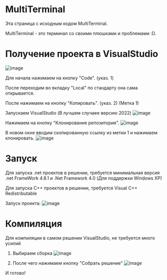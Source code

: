 # MultiTerminal
Эта страница с исходным кодом MultiTerminal.

MultiTerminal - это терминал со своими плюшками и проблемами :D.

# Получение проекта в VisualStudio
![image](https://user-images.githubusercontent.com/68951929/212551923-746cc1a4-84bb-4ffc-a467-79536b2850a5.png)

Для начала нажимаем на кнопку "Code". (указ. 1)

После переходим во вкладку "Local" по стандарту она сама открывается.

После нажимаем на кнопку "Копировать". (указ. 2) (Метка 1)

Запускаем VisualStudio (В лучшем случаее версию 2022)
![image](https://user-images.githubusercontent.com/68951929/212552093-e0822eba-3483-4524-8a85-4cc56e73a115.png)

Нажимаем на кнопку "Клонирование репозитория".
![image](https://user-images.githubusercontent.com/68951929/212552204-562cfb65-9dcc-4ab5-a380-6e0e6907fed3.png)

В новом окне вводим скопированную ссылку из метки 1 и нажимаем клонировать.
![image](https://user-images.githubusercontent.com/68951929/212552360-820b1735-4222-4b10-9c62-072b3b04082c.png)




# Запуск
Для запуска .net проектов в решении, требуется минимальная версия .net FrameWork 4.8.1 и .Net Framework 4.0 (Для поддержки Windows XP)

Для запуска C++ проектов в решении, требуется Visual C++ Redistributable

Запуск проекта:
![image](https://user-images.githubusercontent.com/68951929/212356123-c4f390f3-d5a8-4c32-8a6c-fcd747d37e4b.png)

# Компиляция
Для компиляции в самом решении VisualStudio, не требуется много усилий

1. Выбираем сборка
![image](https://user-images.githubusercontent.com/68951929/212357055-eb4c6ed4-57f4-4d5a-8809-43eb6924b90b.png)

2. После чего нажимаем кнопку "Собрать решение"
![image](https://user-images.githubusercontent.com/68951929/212357542-415d82f8-a3ab-4266-bab7-c1960ea351bb.png)

 И готово!

